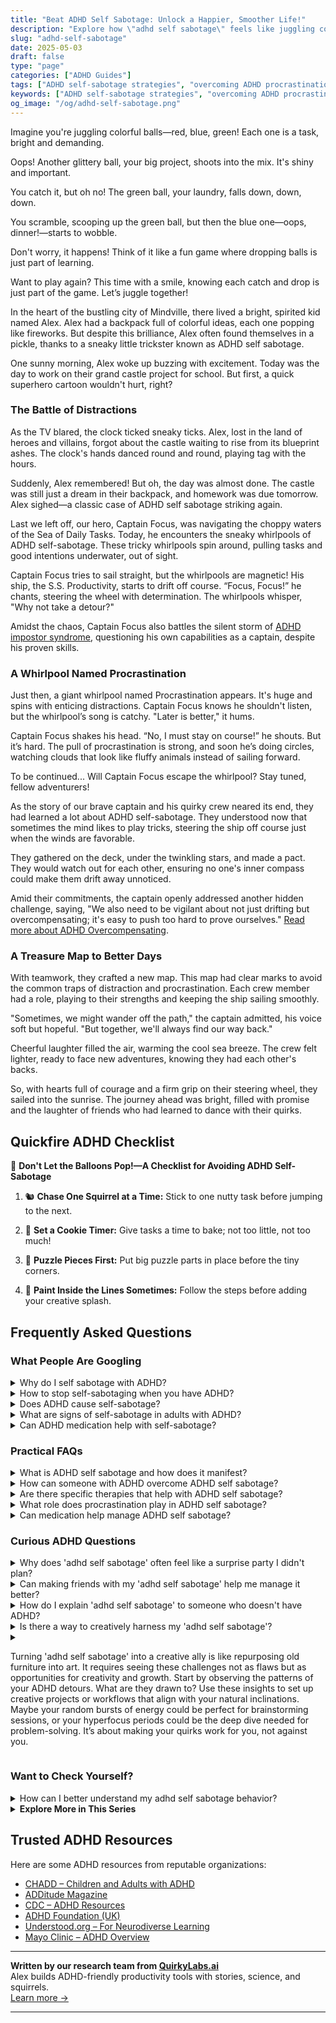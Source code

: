 ```yaml
---
title: "Beat ADHD Self Sabotage: Unlock a Happier, Smoother Life!"
description: "Explore how \"adhd self sabotage\" feels like juggling colorful tasks, and drop the guilt! Our blog offers cozy insights and playful strategies to keep you smiling through the chaos. Feel seen and uplifted with us!"
slug: "adhd-self-sabotage"
date: 2025-05-03
draft: false
type: "page"
categories: ["ADHD Guides"]
tags: ["ADHD self-sabotage strategies", "overcoming ADHD procrastination", "managing ADHD distractions", "playful ADHD coping techniques", "adult ADHD task management", "ADHD emotional support", "ADHD productivity tips"]
keywords: ["ADHD self-sabotage strategies", "overcoming ADHD procrastination", "managing ADHD distractions", "playful ADHD coping techniques", "adult ADHD task management", "ADHD emotional support", "ADHD productivity tips"]
og_image: "/og/adhd-self-sabotage.png"
---
```


Imagine you're juggling colorful balls—red, blue, green! Each one is a task, bright and demanding.

Oops! Another glittery ball, your big project, shoots into the mix. It's shiny and important. 

You catch it, but oh no! The green ball, your laundry, falls down, down, down. 

You scramble, scooping up the green ball, but then the blue one—oops, dinner!—starts to wobble.

Don't worry, it happens! Think of it like a fun game where dropping balls is just part of learning.

Want to play again? This time with a smile, knowing each catch and drop is just part of the game. Let’s juggle together!

In the heart of the bustling city of Mindville, there lived a bright, spirited kid named Alex. Alex had a backpack full of colorful ideas, each one popping like fireworks. But despite this brilliance, Alex often found themselves in a pickle, thanks to a sneaky little trickster known as ADHD self sabotage.

One sunny morning, Alex woke up buzzing with excitement. Today was the day to work on their grand castle project for school. But first, a quick superhero cartoon wouldn't hurt, right?

### The Battle of Distractions

As the TV blared, the clock ticked sneaky ticks. Alex, lost in the land of heroes and villains, forgot about the castle waiting to rise from its blueprint ashes. The clock's hands danced round and round, playing tag with the hours.

Suddenly, Alex remembered! But oh, the day was almost done. The castle was still just a dream in their backpack, and homework was due tomorrow. Alex sighed—a classic case of ADHD self sabotage striking again.

Last we left off, our hero, Captain Focus, was navigating the choppy waters of the Sea of Daily Tasks. Today, he encounters the sneaky whirlpools of ADHD self-sabotage. These tricky whirlpools spin around, pulling tasks and good intentions underwater, out of sight.

Captain Focus tries to sail straight, but the whirlpools are magnetic! His ship, the S.S. Productivity, starts to drift off course. “Focus, Focus!” he chants, steering the wheel with determination. The whirlpools whisper, "Why not take a detour?"

Amidst the chaos, Captain Focus also battles the silent storm of [ADHD impostor syndrome](/pages/adhd-impostor-syndrome/), questioning his own capabilities as a captain, despite his proven skills.

### A Whirlpool Named Procrastination

Just then, a giant whirlpool named Procrastination appears. It's huge and spins with enticing distractions. Captain Focus knows he shouldn't listen, but the whirlpool’s song is catchy. "Later is better," it hums.

Captain Focus shakes his head. “No, I must stay on course!” he shouts. But it’s hard. The pull of procrastination is strong, and soon he’s doing circles, watching clouds that look like fluffy animals instead of sailing forward.

To be continued... Will Captain Focus escape the whirlpool? Stay tuned, fellow adventurers!

As the story of our brave captain and his quirky crew neared its end, they had learned a lot about ADHD self-sabotage. They understood now that sometimes the mind likes to play tricks, steering the ship off course just when the winds are favorable.

They gathered on the deck, under the twinkling stars, and made a pact. They would watch out for each other, ensuring no one's inner compass could make them drift away unnoticed.

Amid their commitments, the captain openly addressed another hidden challenge, saying, "We also need to be vigilant about not just drifting but overcompensating; it's easy to push too hard to prove ourselves." [Read more about ADHD Overcompensating](/pages/adhd-overcompensating/).

### A Treasure Map to Better Days

With teamwork, they crafted a new map. This map had clear marks to avoid the common traps of distraction and procrastination. Each crew member had a role, playing to their strengths and keeping the ship sailing smoothly.

"Sometimes, we might wander off the path," the captain admitted, his voice soft but hopeful. "But together, we'll always find our way back."

Cheerful laughter filled the air, warming the cool sea breeze. The crew felt lighter, ready to face new adventures, knowing they had each other's backs.

So, with hearts full of courage and a firm grip on their steering wheel, they sailed into the sunrise. The journey ahead was bright, filled with promise and the laughter of friends who had learned to dance with their quirks.

## Quickfire ADHD Checklist

🎈 **Don't Let the Balloons Pop!—A Checklist for Avoiding ADHD Self-Sabotage**

1. 🐿️ **Chase One Squirrel at a Time:** Stick to one nutty task before jumping to the next.

2. 🍪 **Set a Cookie Timer:** Give tasks a time to bake; not too little, not too much!

3. 🧩 **Puzzle Pieces First:** Put big puzzle parts in place before the tiny corners.

4. 🎨 **Paint Inside the Lines Sometimes:** Follow the steps before adding your creative splash.

## Frequently Asked Questions



### What People Are Googling

<details><summary>Why do I self sabotage with ADHD?</summary><p>Self-sabotage with ADHD can often be a way of coping with past challenges or overwhelming expectations. It's like your brain's way of hitting the pause button when things seem too much or too complex to handle at the moment. Remember, ADHD affects your executive functioning, which includes planning, focusing, and following through on tasks, so sometimes your actions might not align with your intentions. It's important to be kind to yourself and recognize this as a part of your journey, not a personal flaw. You're doing just fine, and with strategies and understanding, you can navigate this.</p></details>
<details><summary>How to stop self-sabotaging when you have ADHD?</summary><p>Oh, self-sabotage can be such a tricky habit to unwind, especially with ADHD in the mix! First, try to embrace self-awareness by noticing the patterns that lead up to self-sabotaging behaviors. Are there specific triggers or times when you're more likely to be hard on yourself? Once you identify these, you can start implementing small, manageable strategies tailored to those moments—like setting gentle reminders or breaking tasks into smaller steps. Remember, each small step you take towards understanding and modifying your actions is a big leap towards turning those self-sabotaging habits into self-supporting ones. You're doing wonderfully by just addressing this; keep going at your own pace!</p></details>
<details><summary>Does ADHD cause self-sabotage?</summary><p>Absolutely, the feelings of self-sabotage you're experiencing are actually quite common among those with ADHD. The challenges with planning, impulse control, and maintaining focus can sometimes lead us to act in ways that seem like we're undermining our own efforts. It’s like wanting to bake a cake but accidentally turning off the oven halfway through — not because you want a gooey mess, but because your attention shifted. Remember, recognizing these patterns is a big step towards managing them, and you're definitely not alone in this journey.</p></details>
<details><summary>What are signs of self-sabotage in adults with ADHD?</summary><p>Absolutely, recognizing signs of self-sabotage is a big step towards understanding yourself better. Adults with ADHD might notice self-sabotage in behaviors like procrastinating on important tasks, setting unrealistic goals, or constantly doubting their abilities which can lead to a cycle of stress and underachievement. It's also common to seek out new, exciting projects and then struggle to follow through, which can feel really frustrating. Remember, acknowledging these patterns is like gently untangling knots; it’s the first step towards smoother sailing.</p></details>
<details><summary>Can ADHD medication help with self-sabotage?</summary><p>Absolutely, ADHD medication can often be a helpful tool in managing self-sabotage. Many people find that the right medication improves their focus and impulse control, making it easier to stick to plans and complete tasks. This can lead to a decrease in procrastination and an increase in self-confidence, as you start to trust in your own ability to follow through. It’s like having a gentle guide by your side, helping you steer clear of those self-sabotage pitfalls.</p></details>



### Practical FAQs

<details><summary>What is ADHD self sabotage and how does it manifest?</summary><p>Ah, self-sabotage in ADHD can feel like an internal tug-of-war. It's when someone unintentionally hinders their own success and fulfillment of goals, often due to the executive function challenges that come with ADHD. This might manifest as procrastinating on important tasks, struggling with time management, or repeatedly getting into conflicts in relationships. Understanding that this isn't about a lack of effort or care, but rather how ADHD can affect one’s actions, is key to gently navigating and overcoming these hurdles.</p></details>
<details><summary>How can someone with ADHD overcome ADHD self sabotage?</summary><p>Absolutely, tackling self-sabotage with ADHD can feel daunting, but you're already on a positive path by seeking strategies. A great start is understanding your unique ADHD patterns and what triggers your self-sabotage behaviors. This self-awareness can help you preemptively set up supportive routines and boundaries. Additionally, breaking tasks into smaller, manageable steps and celebrating each accomplishment can boost your confidence and keep you motivated. Remember, every small step forward is a victory!</p></details>
<details><summary>Are there specific therapies that help with ADHD self sabotage?</summary><p>Absolutely, there are several therapeutic approaches that can be really helpful in managing self-sabotage when you have ADHD. Cognitive Behavioral Therapy (CBT) is particularly great because it helps in identifying and changing the negative thought patterns and behaviors that often contribute to self-sabotage. Another helpful approach is coaching, which focuses on setting realistic goals and learning strategies to achieve them, keeping you motivated and on track. And remember, finding the right therapist or coach who understands ADHD can make a big difference in effectively managing these challenges.</p></details>
<details><summary>What role does procrastination play in ADHD self sabotage?</summary><p>Procrastination can feel like a big, comfy blanket for those of us with ADHD, but it often ends up being a bit of a sneaky trickster. It's not that you're lazy or not capable; rather, procrastination in ADHD can stem from difficulties managing time, feeling overwhelmed by tasks, or fear of failure. This can lead to a cycle of self-sabotage where delaying tasks increases stress and decreases self-confidence. Remember, understanding this pattern is a huge first step towards managing it, and there are strategies and support that can really help turn things around.</p></details>
<details><summary>Can medication help manage ADHD self sabotage?</summary><p>Absolutely, medication can be a helpful tool in managing ADHD and the self-sabotaging behaviors that sometimes come with it. When ADHD symptoms are better controlled through medication, it can be easier to maintain focus, follow through on tasks, and make decisions that align with your goals — all of which can reduce instances of self-sabotage. Of course, medication is just one piece of the puzzle, and it works best when combined with other strategies like coaching, therapy, or helpful routines. Always consult with a healthcare provider to explore the best options tailored to your needs.</p></details>



### Curious ADHD Questions

<details><summary>Why does 'adhd self sabotage' often feel like a surprise party I didn't plan?</summary><p>Oh, that feeling is all too familiar, isn't it? When you have ADHD, self-sabotage often feels like a surprise party because it sneaks up on you, despite your best intentions. It's like your brain decides to throw a wrench in your plans without sending you the memo first! This happens because the unique wiring of the ADHD brain can make it tough to follow through with plans, manage impulses, and keep track of personal goals. Remember, you're not alone in this, and understanding these patterns is a cozy step towards managing them better. 🌟</p></details>
<details><summary>Can making friends with my 'adhd self sabotage' help me manage it better?</summary><p>Absolutely, befriending your 'ADHD self-sabotage' can be a transformative step towards managing it more effectively. By understanding and empathizing with those parts of yourself, you can start to notice the patterns and triggers that lead to self-sabotage. This self-awareness allows you to approach these moments with kindness and develop strategies tailored to your needs. It's like learning to gently navigate a ship through familiar waters—you become more skilled at steering clear of the rocks each time.</p></details>
<details><summary>How do I explain 'adhd self sabotage' to someone who doesn't have ADHD?</summary><p>Absolutely, explaining ADHD-related self-sabotage can be a bit tricky but is so valuable for increasing understanding. You might start by saying that sometimes, a person with ADHD might unintentionally make decisions that disrupt their progress, not because they want to fail, but because their brain manages focus, emotions, and impulses differently. It's a bit like having a quirky co-pilot in your brain that sometimes muddles the controls at crucial moments. Assure them that understanding and support can really make a difference in managing these challenges.</p></details>
<details><summary>Is there a way to creatively harness my 'adhd self sabotage'?</summary><p>Absolutely, turning self-sabotaging habits into creative fuel is a wonderful approach! One method is to channel your energy into structured brainstorming sessions where your spontaneous ideas can thrive without boundaries initially. Then, gently guide these ideas into more structured plans, using tools like timers or apps to keep you on track without stifling your natural creativity. Remember, your vibrant mind is like a garden; with a bit of nurturing and structure, it can bloom beautifully!</p></details>
<details><summary><p>Turning 'adhd self sabotage' into a creative ally is like repurposing old furniture into art. It requires seeing these challenges not as flaws but as opportunities for creativity and growth. Start by observing the patterns of your ADHD detours. What are they drawn to? Use these insights to set up creative projects or workflows that align with your natural inclinations. Maybe your random bursts of energy could be perfect for brainstorming sessions, or your hyperfocus periods could be the deep dive needed for problem-solving. It’s about making your quirks work for you, not against you.</p></summary><p>Absolutely, turning ADHD self-sabotage into a creative ally can be a truly empowering process! Start by gently noticing the unique ways your ADHD shows up. Maybe you find yourself diving deep into topics on a whim or shifting focus unexpectedly. These are not just quirks, they're hints at your natural workflow! By tuning into these patterns, you can design creative projects or tailor your work process to harness these bursts of energy and periods of hyperfocus. It's like channeling your inner creativity to work with your ADHD, transforming potential stumbling blocks into stepping stones for innovation and success.</p></details>



### Want to Check Yourself?

<details><summary>How can I better understand my adhd self sabotage behavior?</summary><p>Absolutely, understanding self-sabotage linked to ADHD can be a bit of a journey, but you're definitely not alone in this. It often starts with recognizing your triggers and the situations where these behaviors pop up. Try keeping a little journal where you note down moments you feel might be self-sabotage, like procrastinating or overcommitting. Understanding the patterns and your emotional responses can really help in finding strategies that work specifically for you, turning these insights into action. You're doing a great job by starting to address this, and each step you take is a piece of the puzzle fitting together!</p></details>

<script type="application/ld+json">
{
  "@context": "https://schema.org",
  "@type": "FAQPage",
  "mainEntity": [
    {
      "@type": "Question",
      "name": "Why do I self sabotage with ADHD?",
      "acceptedAnswer": {
        "@type": "Answer",
        "text": "Self-sabotage with ADHD can often be a way of coping with past challenges or overwhelming expectations. It's like your brain's way of hitting the pause button when things seem too much or too complex to handle at the moment. Remember, ADHD affects your executive functioning, which includes planning, focusing, and following through on tasks, so sometimes your actions might not align with your intentions. It's important to be kind to yourself and recognize this as a part of your journey, not a personal flaw. You're doing just fine, and with strategies and understanding, you can navigate this."
      }
    },
    {
      "@type": "Question",
      "name": "How to stop self-sabotaging when you have ADHD?",
      "acceptedAnswer": {
        "@type": "Answer",
        "text": "Oh, self-sabotage can be such a tricky habit to unwind, especially with ADHD in the mix! First, try to embrace self-awareness by noticing the patterns that lead up to self-sabotaging behaviors. Are there specific triggers or times when you're more likely to be hard on yourself? Once you identify these, you can start implementing small, manageable strategies tailored to those moments\u2014like setting gentle reminders or breaking tasks into smaller steps. Remember, each small step you take towards understanding and modifying your actions is a big leap towards turning those self-sabotaging habits into self-supporting ones. You're doing wonderfully by just addressing this; keep going at your own pace!"
      }
    },
    {
      "@type": "Question",
      "name": "Does ADHD cause self-sabotage?",
      "acceptedAnswer": {
        "@type": "Answer",
        "text": "Absolutely, the feelings of self-sabotage you're experiencing are actually quite common among those with ADHD. The challenges with planning, impulse control, and maintaining focus can sometimes lead us to act in ways that seem like we're undermining our own efforts. It\u2019s like wanting to bake a cake but accidentally turning off the oven halfway through \u2014 not because you want a gooey mess, but because your attention shifted. Remember, recognizing these patterns is a big step towards managing them, and you're definitely not alone in this journey."
      }
    },
    {
      "@type": "Question",
      "name": "What are signs of self-sabotage in adults with ADHD?",
      "acceptedAnswer": {
        "@type": "Answer",
        "text": "Absolutely, recognizing signs of self-sabotage is a big step towards understanding yourself better. Adults with ADHD might notice self-sabotage in behaviors like procrastinating on important tasks, setting unrealistic goals, or constantly doubting their abilities which can lead to a cycle of stress and underachievement. It's also common to seek out new, exciting projects and then struggle to follow through, which can feel really frustrating. Remember, acknowledging these patterns is like gently untangling knots; it\u2019s the first step towards smoother sailing."
      }
    },
    {
      "@type": "Question",
      "name": "Can ADHD medication help with self-sabotage?",
      "acceptedAnswer": {
        "@type": "Answer",
        "text": "Absolutely, ADHD medication can often be a helpful tool in managing self-sabotage. Many people find that the right medication improves their focus and impulse control, making it easier to stick to plans and complete tasks. This can lead to a decrease in procrastination and an increase in self-confidence, as you start to trust in your own ability to follow through. It\u2019s like having a gentle guide by your side, helping you steer clear of those self-sabotage pitfalls."
      }
    }
  ]
}
</script>
<script type="application/ld+json">
{
  "@context": "https://schema.org",
  "@type": "Article",
  "author": {
    "@type": "Person",
    "name": "QuirkyLabs",
    "url": "https://quirkylabs.ai/about"
  },
  "headline": "\"Beat ADHD Self Sabotage: Unlock a Happier, Smoother Life!\"",
  "mainEntityOfPage": "https://blog.quirkylabs.ai/pages/adhd-self-sabotage/",
  "datePublished": "2025-05-03"
}
</script>
<script type="application/ld+json">
{
  "@context": "https://schema.org",
  "@type": "BreadcrumbList",
  "itemListElement": [
    {
      "@type": "ListItem",
      "position": 1,
      "name": "Home",
      "item": "https://quirkylabs.ai/"
    },
    {
      "@type": "ListItem",
      "position": 2,
      "name": "Blog",
      "item": "https://blog.quirkylabs.ai/"
    },
    {
      "@type": "ListItem",
      "position": 3,
      "name": "\"Beat ADHD Self Sabotage: Unlock a Happier, Smoother Life!\"",
      "item": "https://blog.quirkylabs.ai/pages/adhd-self-sabotage/"
    }
  ]
}
</script>

<details>
<summary><strong>Explore More in This Series</strong></summary>

- [Adhd Impostor Syndrome](/pages/adhd-impostor-syndrome/)
- [Adhd High Functioning Struggles](/pages/adhd-high-functioning-struggles/)
- [Adhd Masking At Work](/pages/adhd-masking-at-work/)
- [Adhd Performative Productivity](/pages/adhd-performative-productivity/)
- [Adhd Fear Of Being Found Out](/pages/adhd-fear-of-being-found-out/)
- [Adhd Overcompensating](/pages/adhd-overcompensating/)
- [Adhd Why Success Feels Fake](/pages/adhd-why-success-feels-fake/)
- [Adhd Hide Your Struggles](/pages/adhd-hide-your-struggles/)
</details>



## Trusted ADHD Resources

Here are some ADHD resources from reputable organizations:

- [CHADD – Children and Adults with ADHD](https://chadd.org)
- [ADDitude Magazine](https://www.additudemag.com)
- [CDC – ADHD Resources](https://www.cdc.gov/ncbddd/adhd)
- [ADHD Foundation (UK)](https://www.adhdfoundation.org.uk)
- [Understood.org – For Neurodiverse Learning](https://www.understood.org)
- [Mayo Clinic – ADHD Overview](https://www.mayoclinic.org/diseases-conditions/adhd)


---

**Written by our research team from [QuirkyLabs.ai](https://quirkylabs.ai)**  
Alex builds ADHD-friendly productivity tools with stories, science, and squirrels.  
[Learn more →](https://quirkylabs.ai)

---